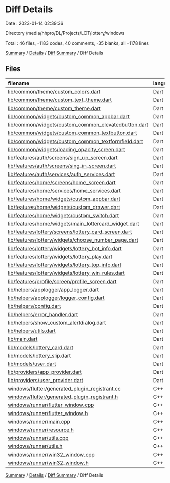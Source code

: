 # Diff Details

Date : 2023-01-14 02:39:36

Directory /media/hhpro/DL/Projects/LOT/lottery/windows

Total : 46 files,  -1183 codes, 40 comments, -35 blanks, all -1178 lines

[Summary](results.md) / [Details](details.md) / [Diff Summary](diff.md) / Diff Details

## Files
| filename | language | code | comment | blank | total |
| :--- | :--- | ---: | ---: | ---: | ---: |
| [lib/common/theme/custom_colors.dart](/lib/common/theme/custom_colors.dart) | Dart | -14 | -2 | -2 | -18 |
| [lib/common/theme/custom_text_theme.dart](/lib/common/theme/custom_text_theme.dart) | Dart | -16 | -2 | -3 | -21 |
| [lib/common/theme/custom_theme.dart](/lib/common/theme/custom_theme.dart) | Dart | -41 | -2 | -2 | -45 |
| [lib/common/widgets/custom_common_appbar.dart](/lib/common/widgets/custom_common_appbar.dart) | Dart | -11 | 0 | -2 | -13 |
| [lib/common/widgets/custom_common_elevatedbutton.dart](/lib/common/widgets/custom_common_elevatedbutton.dart) | Dart | -5 | 0 | -2 | -7 |
| [lib/common/widgets/custom_common_textbutton.dart](/lib/common/widgets/custom_common_textbutton.dart) | Dart | -5 | 0 | -2 | -7 |
| [lib/common/widgets/custom_common_textformfield.dart](/lib/common/widgets/custom_common_textformfield.dart) | Dart | -17 | 0 | -2 | -19 |
| [lib/common/widgets/loading_opacity_screen.dart](/lib/common/widgets/loading_opacity_screen.dart) | Dart | -23 | 0 | -3 | -26 |
| [lib/features/auth/screens/sign_up_screen.dart](/lib/features/auth/screens/sign_up_screen.dart) | Dart | -101 | 0 | -3 | -104 |
| [lib/features/auth/screens/sing_in_screen.dart](/lib/features/auth/screens/sing_in_screen.dart) | Dart | -82 | 0 | -3 | -85 |
| [lib/features/auth/services/auth_services.dart](/lib/features/auth/services/auth_services.dart) | Dart | -85 | -4 | -6 | -95 |
| [lib/features/home/screens/home_screen.dart](/lib/features/home/screens/home_screen.dart) | Dart | -44 | -1 | -8 | -53 |
| [lib/features/home/services/home_services.dart](/lib/features/home/services/home_services.dart) | Dart | -29 | -4 | -6 | -39 |
| [lib/features/home/widgets/custom_appbar.dart](/lib/features/home/widgets/custom_appbar.dart) | Dart | -18 | 0 | -6 | -24 |
| [lib/features/home/widgets/custom_drawer.dart](/lib/features/home/widgets/custom_drawer.dart) | Dart | -37 | -1 | -7 | -45 |
| [lib/features/home/widgets/custom_switch.dart](/lib/features/home/widgets/custom_switch.dart) | Dart | -5 | 0 | -4 | -9 |
| [lib/features/home/widgets/main_lottercard_widget.dart](/lib/features/home/widgets/main_lottercard_widget.dart) | Dart | -55 | -10 | -6 | -71 |
| [lib/features/lottery/screens/lottery_card_screen.dart](/lib/features/lottery/screens/lottery_card_screen.dart) | Dart | -53 | -1 | -10 | -64 |
| [lib/features/lottery/widgets/choose_number_page.dart](/lib/features/lottery/widgets/choose_number_page.dart) | Dart | -162 | -1 | -7 | -170 |
| [lib/features/lottery/widgets/lottery_bot_info.dart](/lib/features/lottery/widgets/lottery_bot_info.dart) | Dart | -21 | 0 | -3 | -24 |
| [lib/features/lottery/widgets/lottery_play.dart](/lib/features/lottery/widgets/lottery_play.dart) | Dart | -211 | 0 | -13 | -224 |
| [lib/features/lottery/widgets/lottery_top_info.dart](/lib/features/lottery/widgets/lottery_top_info.dart) | Dart | -99 | -1 | -9 | -109 |
| [lib/features/lottery/widgets/lottery_win_rules.dart](/lib/features/lottery/widgets/lottery_win_rules.dart) | Dart | -101 | 0 | -3 | -104 |
| [lib/features/profile/screen/profile_screen.dart](/lib/features/profile/screen/profile_screen.dart) | Dart | -33 | -1 | -3 | -37 |
| [lib/helpers/applogger/app_logger.dart](/lib/helpers/applogger/app_logger.dart) | Dart | -12 | 0 | -2 | -14 |
| [lib/helpers/applogger/logger_config.dart](/lib/helpers/applogger/logger_config.dart) | Dart | -14 | 0 | -6 | -20 |
| [lib/helpers/config.dart](/lib/helpers/config.dart) | Dart | -14 | -3 | -3 | -20 |
| [lib/helpers/error_handler.dart](/lib/helpers/error_handler.dart) | Dart | -28 | 0 | -3 | -31 |
| [lib/helpers/show_custom_alertdialog.dart](/lib/helpers/show_custom_alertdialog.dart) | Dart | -19 | 0 | -1 | -20 |
| [lib/helpers/utils.dart](/lib/helpers/utils.dart) | Dart | -4 | 0 | -5 | -9 |
| [lib/main.dart](/lib/main.dart) | Dart | -57 | -4 | -4 | -65 |
| [lib/models/lottery_card.dart](/lib/models/lottery_card.dart) | Dart | -56 | -1 | -6 | -63 |
| [lib/models/lottery_slip.dart](/lib/models/lottery_slip.dart) | Dart | -27 | -1 | -11 | -39 |
| [lib/models/user.dart](/lib/models/user.dart) | Dart | -31 | -1 | -8 | -40 |
| [lib/providers/app_provider.dart](/lib/providers/app_provider.dart) | Dart | -32 | 0 | 0 | -32 |
| [lib/providers/user_provider.dart](/lib/providers/user_provider.dart) | Dart | -25 | 0 | -2 | -27 |
| [windows/flutter/generated_plugin_registrant.cc](/windows/flutter/generated_plugin_registrant.cc) | C++ | 3 | 4 | 5 | 12 |
| [windows/flutter/generated_plugin_registrant.h](/windows/flutter/generated_plugin_registrant.h) | C++ | 5 | 5 | 6 | 16 |
| [windows/runner/flutter_window.cpp](/windows/runner/flutter_window.cpp) | C++ | 45 | 4 | 13 | 62 |
| [windows/runner/flutter_window.h](/windows/runner/flutter_window.h) | C++ | 20 | 5 | 9 | 34 |
| [windows/runner/main.cpp](/windows/runner/main.cpp) | C++ | 30 | 4 | 10 | 44 |
| [windows/runner/resource.h](/windows/runner/resource.h) | C++ | 9 | 6 | 2 | 17 |
| [windows/runner/utils.cpp](/windows/runner/utils.cpp) | C++ | 53 | 2 | 10 | 65 |
| [windows/runner/utils.h](/windows/runner/utils.h) | C++ | 8 | 6 | 6 | 20 |
| [windows/runner/win32_window.cpp](/windows/runner/win32_window.cpp) | C++ | 183 | 15 | 48 | 246 |
| [windows/runner/win32_window.h](/windows/runner/win32_window.h) | C++ | 48 | 29 | 22 | 99 |

[Summary](results.md) / [Details](details.md) / [Diff Summary](diff.md) / Diff Details
